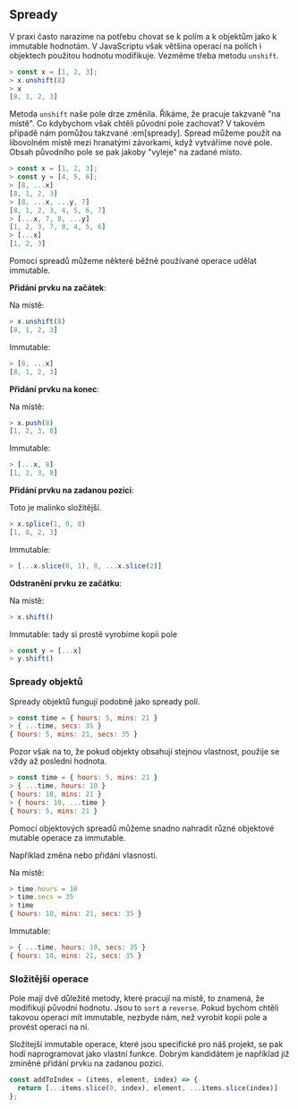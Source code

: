 ## Spready

V praxi často narazíme na potřebu chovat se k polím a k objektům jako k immutable hodnotám. V JavaScriptu však většina operací na polích i objektech použitou hodnotu modifikuje. Vezměme třeba metodu `unshift`.

```js
> const x = [1, 2, 3];
> x.unshift(8)
> x
[8, 1, 2, 3]
```

Metoda `unshift` naše pole drze změnila. Říkáme, že pracuje takzvaně "na místě". Co kdybychom však chtěli původní pole zachovat? V takovém případě nám pomůžou takzvané :em[spready]. Spread můžeme použít na libovolném místě mezi hranatými závorkami, když vytváříme nové pole. Obsah původního pole se pak jakoby "vyleje" na zadané místo.

```js
> const x = [1, 2, 3];
> const y = [4, 5, 6];
> [8, ...x]
[8, 1, 2, 3]
> [8, ...x, ...y, 7]
[8, 1, 2, 3, 4, 5, 6, 7]
> [...x, 7, 8, ...y]
[1, 2, 3, 7, 8, 4, 5, 6]
> [...x]
[1, 2, 3]
```

Pomocí spreadů můžeme některé běžně používané operace udělat immutable.

**Přidání prvku na začátek**:

Na místě:

```js
> x.unshift(8)
[8, 1, 2, 3]
```

Immutable:

```js
> [8, ...x]
[8, 1, 2, 3]
```

**Přidání prvku na konec**:

Na místě:

```js
> x.push(8)
[1, 2, 3, 8]
```

Immutable:

```js
> [...x, 8]
[1, 2, 3, 8]
```

**Přidání prvku na zadanou pozici**:

Toto je malinko složitější.

```js
> x.splice(1, 0, 8)
[1, 8, 2, 3]
```

Immutable:

```js
> [...x.slice(0, 1), 8, ...x.slice(2)]
```

**Odstranění prvku ze začátku**:

Na místě:

```js
> x.shift()
```

Immutable: tady si prostě vyrobíme kopii pole

```js
> const y = [...x]
> y.shift()
```

### Spready objektů

Spready objektů fungují podobně jako spready polí.

```js
> const time = { hours: 5, mins: 21 }
> { ...time, secs: 35 }
{ hours: 5, mins: 21, secs: 35 }
```

Pozor však na to, že pokud objekty obsahují stejnou vlastnost, použije se vždy až poslední hodnota.

```js
> const time = { hours: 5, mins: 21 }
> { ...time, hours: 10 }
{ hours: 10, mins: 21 }
> { hours: 10, ...time }
{ hours: 5, mins: 21 }
```

Pomocí objektových spreadů můžeme snadno nahradit různé objektové mutable operace za immutable.

Například změna nebo přidání vlasnosti.

Na místě:

```js
> time.hours = 10
> time.secs = 35
> time
{ hours: 10, mins: 21, secs: 35 }
```

Immutable:

```js
> { ...time, hours: 10, secs: 35 }
{ hours: 10, mins: 21, secs: 35 }
```

### Složitější operace

Pole mají dvě důležité metody, které pracují na místě, to znamená, že modifikují původní hodnotu. Jsou to `sort` a `reverse`. Pokud bychom chtěli takovou operaci mít immutable, nezbyde nám, než vyrobit kopii pole a provést operaci na ní.

Složitejší immutable operace, které jsou specifické pro náš projekt, se pak hodí naprogramovat jako vlastní funkce. Dobrým kandidátem je například již zmíněné přidání prvku na zadanou pozici.

```js
const addToIndex = (items, element, index) => {
  return [...items.slice(0, index), element, ...items.slice(index)]
};
```